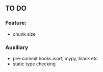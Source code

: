 ## TO DO

### Feature:
- chunk size 

### Auxiliary
- pre-commit hooks isort, mypy, black etc
- static type checking